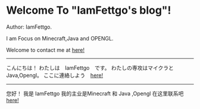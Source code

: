 # Welcome To "IamFettgo's blog"!

Author: IamFettgo.

I am Focus on Minecraft,Java and OPENGL.

Welcome to contact me at [here!](mailto:fe2o3go@gmail.com)

***

こんにちは！
わたしは　IamFettgo　です。
わたしの専攻はマイクラとJava,Opengl。
ここに連絡しよう　[here!](mailto:fe2o3go@gmail.com)

***

您好！
我是 IamFettgo
我的主业是Minecraft 和 Java ,Opengl
在这里联系吧 [here!](mailto:fe2o3go@gmail.com)




